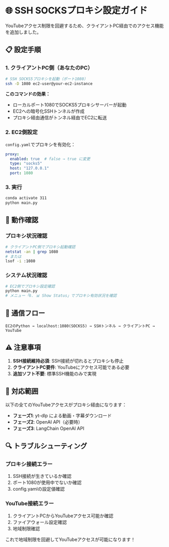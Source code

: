 # 🌐 SSH SOCKSプロキシ設定ガイド

YouTubeアクセス制限を回避するため、クライアントPC経由でのアクセス機能を追加しました。

## 📋 設定手順

### 1. クライアントPC側（あなたのPC）
```bash
# SSH SOCKS5プロキシを起動（ポート1080）
ssh -D 1080 ec2-user@your-ec2-instance
```

**このコマンドの効果：**
- ローカルポート1080でSOCKS5プロキシサーバーが起動
- EC2への暗号化SSHトンネルが作成
- プロキシ経由通信がトンネル経由でEC2に転送

### 2. EC2側設定

`config.yaml`でプロキシを有効化：
```yaml
proxy:
  enabled: true  # false → true に変更
  type: "socks5"
  host: "127.0.0.1"
  port: 1080
```

### 3. 実行
```bash
conda activate 311
python main.py
```

## 🔧 動作確認

### プロキシ状況確認
```bash
# クライアントPC側でプロキシ起動確認
netstat -an | grep 1080
# または
lsof -i :1080
```

### システム状況確認
```bash
# EC2側でプロキシ設定確認
python main.py
# メニュー「6. 📊 Show Status」でプロキシ有効状況を確認
```

## 📡 通信フロー

```
EC2のPython → localhost:1080(SOCKS5) → SSHトンネル → クライアントPC → YouTube
```

## ⚠️ 注意事項

1. **SSH接続維持必須**: SSH接続が切れるとプロキシも停止
2. **クライアントPC要件**: YouTubeにアクセス可能である必要
3. **追加ソフト不要**: 標準SSH機能のみで実現

## 🚀 対応範囲

以下の全てのYouTubeアクセスがプロキシ経由になります：

- **フェーズ1**: yt-dlp による動画・字幕ダウンロード
- **フェーズ2**: OpenAI API（必要時）
- **フェーズ3**: LangChain OpenAI API

## 🔍 トラブルシューティング

### プロキシ接続エラー
1. SSH接続が生きているか確認
2. ポート1080が使用中でないか確認
3. config.yamlの設定値確認

### YouTube接続エラー
1. クライアントPCからYouTubeアクセス可能か確認
2. ファイアウォール設定確認
3. 地域制限確認

これで地域制限を回避してYouTubeアクセスが可能になります！